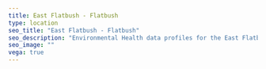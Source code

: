 ```yaml
---
title: East Flatbush - Flatbush
type: location
seo_title: "East Flatbush - Flatbush"
seo_description: "Environmental Health data profiles for the East Flatbush - Flatbush neighborhood of NYC."
seo_image: ""
vega: true
---
```

